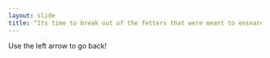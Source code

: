 ```yaml
---
layout: slide
title: “Its time to break out of the fetters that were meant to ensnare us!”
---
```

Use the left arrow to go back!

